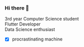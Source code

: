 ### Hi there 👋  
3rd year Computer Science student   
Flutter Developer  
Data Science enthusiast  
- [x] procrastinating machine
